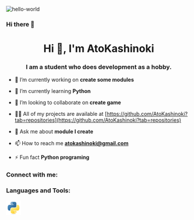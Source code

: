 ![hello-world](https://www.canva.com/design/DAF1vQcpeDY/B2JusEJ-wcazJVC6VRhOvA/view?utm_content=DAF1vQcpeDY&utm_campaign=designshare&utm_medium=link&utm_source=editor)

### Hi there 👋

<h1 align="center">Hi 👋, I'm AtoKashinoki</h1>
<h3 align="center">I am a student who does development as a hobby.</h3>

- 🔭 I’m currently working on **create some modules**

- 🌱 I’m currently learning **Python**

- 👯 I’m looking to collaborate on **create game**

- 👨‍💻 All of my projects are available at [https://github.com/AtoKashinoki?tab=repositories](https://github.com/AtoKashinoki?tab=repositories)

- 💬 Ask me about **module I create**

- 📫 How to reach me **atokashinoki@gmail.com**

- ⚡ Fun fact **Python programing**

<h3 align="left">Connect with me:</h3>
<p align="left">
</p>

<h3 align="left">Languages and Tools:</h3>
<p align="left"> <a href="https://www.python.org" target="_blank" rel="noreferrer"> <img src="https://raw.githubusercontent.com/devicons/devicon/master/icons/python/python-original.svg" alt="python" width="40" height="40"/> </a> </p>
